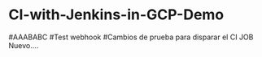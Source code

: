 # CI-with-Jenkins-in-GCP-Demo
#AAABABC
#Test webhook
#Cambios de prueba para disparar el CI JOB Nuevo....
